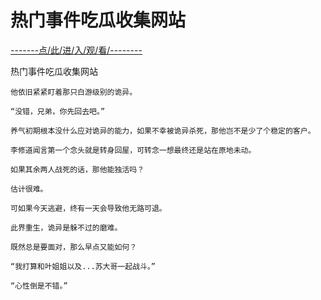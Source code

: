 # 热门事件吃瓜收集网站

<a href="https://8h9e.vip/">-------点/此/进/入/观/看/--------</a>

热门事件吃瓜收集网站

    他依旧紧紧盯着那只白游级别的诡异。

    “没错，兄弟，你先回去吧。”

    养气初期根本没什么应对诡异的能力，如果不幸被诡异杀死，那他岂不是少了个稳定的客户。

    李修道闻言第一个念头就是转身回屋，可转念一想最终还是站在原地未动。

    如果其余两人战死的话，那他能独活吗？

    估计很难。

    可如果今天逃避，终有一天会导致他无路可退。

    此界重生，诡异是躲不过的磨难。

    既然总是要面对，那么早点又能如何？

    “我打算和叶姐姐以及...苏大哥一起战斗。”

    “心性倒是不错。”
